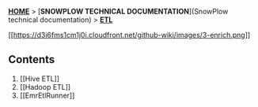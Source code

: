 [**HOME**](Home) > [**SNOWPLOW TECHNICAL DOCUMENTATION**](SnowPlow technical documentation) > [**ETL**](etl)

[[https://d3i6fms1cm1j0i.cloudfront.net/github-wiki/images/3-enrich.png]] 

## Contents

1. [[Hive ETL]]
2. [[Hadoop ETL]]
3. [[EmrEtlRunner]]
